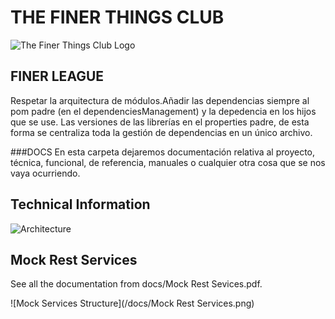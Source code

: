 # THE FINER THINGS CLUB
![The Finer Things Club Logo](/docs/logo.png)
## FINER LEAGUE

Respetar la arquitectura de módulos.Añadir las dependencias siempre al pom padre (en el dependenciesManagement) y la depedencia en los hijos que se use. Las versiones de las librerías en el properties padre, de esta forma se centraliza toda la gestión de dependencias en un único archivo.


###DOCS
En esta carpeta dejaremos documentación relativa al proyecto, técnica, funcional, de referencia, manuales o cualquier otra cosa que se nos vaya ocurriendo.

## Technical Information
![Architecture](/docs/finerleaguearchitecture_480.png)

## Mock Rest Services
See all the documentation from docs/Mock Rest Sevices.pdf.

![Mock Services Structure](/docs/Mock Rest Services.png)
